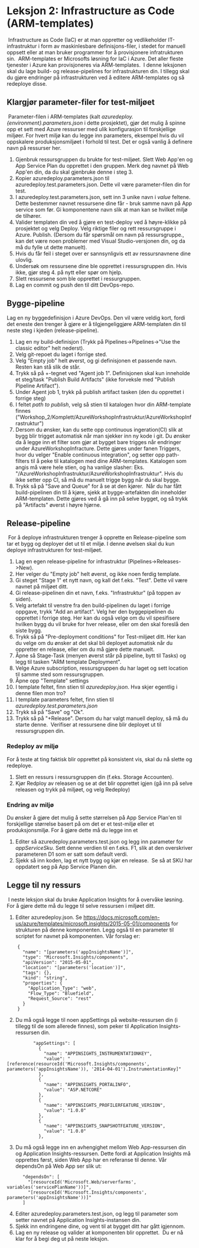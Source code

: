 # Leksjon 2: Infrastructure as Code (ARM-templates)
​
Infrastructure as Code (IaC) er at man oppretter og vedlikeholder IT-infrastruktur i form av maskinlesbare definisjons-filer, i stedet
for manuell oppsett eller at man bruker programmer for å provisjonere infratrukturen sin. 
​
ARM-templates er Microsofts løsning for IaC i Azure. Det aller fleste tjenester i Azure kan provisjoneres via ARM-templates.
​
I denne leksjonen skal du lage build- og release-pipelines for infrastrukturen din. I tillegg skal du gjøre endringer på infrastrukturen ved å editere ARM-templates og så redeploye disse.
​
## Klargjør parameter-filer for test-miljøet
​
Parameter-filen i ARM-templates (kalt *azuredeploy.{environment}.parameters.json* i dette prosjektet), gjør det mulig å spinne opp et sett med Azure ressurser med ulik konfigurasjon til forskjellige miljøer. For hvert miljø kan du legge inn parameters, eksempel hvis du vil oppskalere produksjonsmiljøet i forhold til test. Det er også vanlig å definere navn på ressurser her. 
​
1. Gjenbruk ressursgruppen du brukte for test-miljøet. Slett Web App'en og App Service Plan du opprettet i den gruppen. Merk deg navnet på Web App'en din, da du skal gjenbruke denne i steg 3. 
2. Kopier azuredeploy.parameters.json til azuredeploy.test.parameters.json. Dette vil være parameter-filen din for test.
3. I azuredeploy.test.parameters.json, sett inn 3 unike navn i *value* feltene. Dette bestemmer navnet ressursene dine får - bruk samme navn på App service som før. Gi komponentene navn slik at man kan se hvilket miljø de tilhører.
4. Valider templaten din ved å gjøre en test-deploy ved å høyre-klikke på prosjektet og velg Deploy. Velg riktige filer og rett ressursgruppe i Azure. Publish. (Dersom du får spørsmål om navn på ressursgruppe., kan det være noen problemer med Visual Studio-versjonen din, og da må du fylle ut dette manuelt).
5. Hvis du får feil i steget over er sannsynligvis ett av ressursnavnene dine ulovlig.   
6. Undersøk om ressursene dine ble opprettet i ressursgruppen din. Hvis ikke, gjør steg 4. på nytt eller spør om hjelp. 
7. Slett ressursene som ble opprettet i ressurgruppen.
8. Lag en commit og push den til ditt DevOps-repo.
​
## Bygge-pipeline 
Lag en ny byggedefinisjon i Azure DevOps. Den vil være veldig kort, fordi det eneste den trenger å gjøre er å tilgjengeliggjøre ARM-templaten din til neste steg i kjeden (release-pipeline).
​
1. Lag en ny build-definisjon (Trykk på Pipelines->Pipelines->"Use the classic editor" helt nederst).
2. Velg git-repoet du laget i forrige sted.
3. Velg "Empty job" helt øverst, og gi definisjonen et passende navn. Resten kan stå slik de står.
4. Trykk så på +-tegnet ved "Agent job 1". Definisjonen skal kun inneholde et steg/task "Publish Build Artifacts" (ikke forveksle med "Publish Pipeline Artifact").
5. Under Agent job 1, trykk på publish artifact tasken (den du opprettet i forrige steg)
6. I feltet *path to publish*, velg så stien til katalogen hvor din ARM-template finnes
("Workshop_2/Komplett/AzureWorkshopInfrastruktur/AzureWorkshopInfrastruktur")
5. Dersom du ønsker, kan du sette opp continuous ingeration(CI) slik at bygg blir trigget automatisk når man sjekker inn ny kode i git. Du ønsker da å legge inn et filter som gjør at bygget bare trigges når endringer under AzureWorkshopInfracture. Dette gjøres under fanen Triggers, hvor du velger "Enable continuous integration", og setter opp path-filters til å peke til katalogen med dine ARM-templates. Katalogen som angis må være hele stien, og ha vanlige slasher: Eks. "/AzureWorkshopInfrastruktur/AzureWorkshopInfrastruktur". Hvis du ikke setter opp CI, så må du manuelt trigge bygg når du skal bygge.
7. Trykk så på "Save and Queue" for å se at den kjører.
​
Når du har fått build-pipelinen din til å kjøre, sjekk at bygge-artefakten din inneholder ARM-templaten. Dette gjøres ved å gå inn på selve bygget, og så trykk på "Artifacts" øverst i høyre hjørne.
​
## Release-pipeline
​
For å deploye infrastrukturen trenger å opprette en Release-pipeline som tar et bygg og deployer det ut til et miljø. I denne øvelsen skal du kun deploye infrastrukturen for test-miljøet.
​
1. Lag en egen release-pipeline for infrastruktur (Pipelines->Releases->New).
2. Her velger du "Empty job" helt øverst, og ikke noen ferdig template.
3. Gi steget "Stage 1" et nytt navn, og kall det f.eks. "Test". Dette vil være navnet på miljøet ditt.
4. Gi release-pipelinen din et navn, f.eks. "Infrastruktur" (på toppen av siden).
5. Velg artefakt til venstre fra den build-pipelinen du laget i forrige oppgave, trykk "Add an artifact". Velg her den byggepipelinen du opprettet i forrige steg. Her kan du også velge om du vil spesifisere hvilken bygg du vil bruke for hver release, eller om den skal foreslå den siste bygg.
6. Trykk så på "Pre-deployment conditions" for Test-miljøet ditt. Her kan du velge om du ønsker at det skal bli deployet automatisk når du oppretter en release, eller om du må gjøre dette manuelt.
7. Åpne så Stage-Task (menyen øverst står på pipeline, bytt til Tasks) og legg til tasken "ARM template Deployment". 
8. Velge Azure subscription, ressursgruppen du har laget og sett location til samme sted som ressursgruppen.
9. Åpne opp "Template" settings
10. I template feltet, finn stien til *azuredeploy.json*. Hva skjer egentlig i denne filen mon tro?
11. I template parameters feltet, finn stien til *azuredeploy.test.parameters.json*
12. Trykk så på "Save" og "Ok".
13. Trykk så på "+Release". Dersom du har valgt manuell deploy, så må du starte denne.
​
Verifiser at ressursene dine blir deployet ut til ressursgruppen din.
​
### Redeploy av miljø
For å teste at ting faktisk blir opprettet på konsistent vis, skal du nå slette og redeploye.
​
1. Slett en ressurs i ressursgruppen din (f.eks. Storage Accounten).
2. Kjør Redploy av releasen og se at det blir opprettet igjen (gå inn på selve releasen og trykk på miljøet, og velg Redeploy)
​
### Endring av miljø
Du ønsker å gjøre det mulig å sette størrelsen på App Service Plan'en til forskjellige størrelse basert på om det er et test-miljø eller
et produksjonsmiljø. For å gjøre dette må du legge inn et 
​
1. Editer så azuredeploy.parameters.test.json og legg inn parameter for _appServiceSku_. Sett denne verdien til en f.eks. F1, slik at den overskriver parameteren D1 som er satt som default verdi.
2. Sjekk så inn koden, lag et nytt bygg og kjør en release.
​
Se så at SKU har oppdatert seg på App Service Planen din.
​
## Legge til ny ressurs
​
I neste leksjon skal du bruke Application Insights for å overvåke løsning. For å gjøre dette må du legge til selve ressursen i miljøet ditt.
​
1. Editer azuredeploy.json. Se https://docs.microsoft.com/en-us/azure/templates/microsoft.insights/2015-05-01/components for strukturen på denne komponenten. Legg også til en parameter til scriptet for navnet på komponenten. Vår forslag er: 
```
    {
      "name": "[parameters('appInsightsName')]",
      "type": "Microsoft.Insights/components",
      "apiVersion": "2015-05-01",
      "location": "[parameters('location')]",
      "tags": {},
      "kind": "string",
      "properties": {
        "Application_Type": "web",
        "Flow_Type": "Bluefield",
        "Request_Source": "rest"
      }
    }
```
2. Du må også legge til noen appSettings på website-ressursen din (i tillegg til de som allerede finnes), som peker til Application Insights-ressursen din.
```
          "appSettings": [
            {
              "name": "APPINSIGHTS_INSTRUMENTATIONKEY",
              "value": "[reference(resourceId('Microsoft.Insights/components', parameters('appInsightsName')), '2014-04-01').InstrumentationKey]"
            },
            {
              "name": "APPINSIGHTS_PORTALINFO",
              "value": "ASP.NETCORE"
            },
            {
              "name": "APPINSIGHTS_PROFILERFEATURE_VERSION",
              "value": "1.0.0"
            },
            {
              "name": "APPINSIGHTS_SNAPSHOTFEATURE_VERSION",
              "value": "1.0.0"
            },
```
3. Du må også legge inn en avhengighet mellom Web App-ressursen din og Application Insights-ressursen. Dette fordi at Application Insights må opprettes først, siden Web App har en referanse til denne. 
Vår dependsOn på Web App ser slik ut:
```
      "dependsOn": [
        "[resourceId('Microsoft.Web/serverfarms', variables('servicePlanName'))]",
        "[resourceId('Microsoft.Insights/components', parameters('appInsightsName'))]"
      ]
```
4. Editer azuredeploy.parameters.test.json, og legg til parameter som setter navnet på Application Insights-instansen din.
5. Sjekk inn endringene dine, og vent til at bygget ditt har gått igjennom.
6. Lag en ny release og valider at komponenten blir opprettet. 
​
Du er nå klar for å begi deg ut på neste leksjon.
